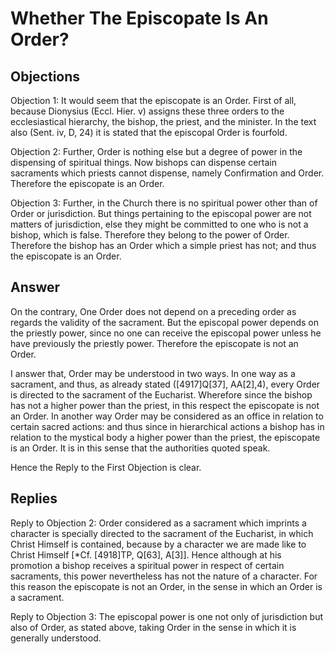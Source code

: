 # Whether The Episcopate Is An Order?

## Objections

Objection 1: It would seem that the episcopate is an Order. First of all, because Dionysius (Eccl. Hier. v) assigns these three orders to the ecclesiastical hierarchy, the bishop, the priest, and the minister. In the text also (Sent. iv, D, 24) it is stated that the episcopal Order is fourfold.

Objection 2: Further, Order is nothing else but a degree of power in the dispensing of spiritual things. Now bishops can dispense certain sacraments which priests cannot dispense, namely Confirmation and Order. Therefore the episcopate is an Order.

Objection 3: Further, in the Church there is no spiritual power other than of Order or jurisdiction. But things pertaining to the episcopal power are not matters of jurisdiction, else they might be committed to one who is not a bishop, which is false. Therefore they belong to the power of Order. Therefore the bishop has an Order which a simple priest has not; and thus the episcopate is an Order.

## Answer

On the contrary, One Order does not depend on a preceding order as regards the validity of the sacrament. But the episcopal power depends on the priestly power, since no one can receive the episcopal power unless he have previously the priestly power. Therefore the episcopate is not an Order.

I answer that, Order may be understood in two ways. In one way as a sacrament, and thus, as already stated ([4917]Q[37], AA[2],4), every Order is directed to the sacrament of the Eucharist. Wherefore since the bishop has not a higher power than the priest, in this respect the episcopate is not an Order. In another way Order may be considered as an office in relation to certain sacred actions: and thus since in hierarchical actions a bishop has in relation to the mystical body a higher power than the priest, the episcopate is an Order. It is in this sense that the authorities quoted speak.

Hence the Reply to the First Objection is clear.

## Replies

Reply to Objection 2: Order considered as a sacrament which imprints a character is specially directed to the sacrament of the Eucharist, in which Christ Himself is contained, because by a character we are made like to Christ Himself [*Cf. [4918]TP, Q[63], A[3]]. Hence although at his promotion a bishop receives a spiritual power in respect of certain sacraments, this power nevertheless has not the nature of a character. For this reason the episcopate is not an Order, in the sense in which an Order is a sacrament.

Reply to Objection 3: The episcopal power is one not only of jurisdiction but also of Order, as stated above, taking Order in the sense in which it is generally understood.